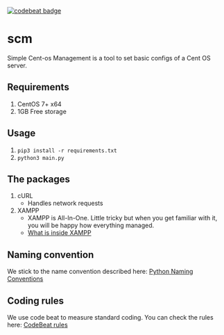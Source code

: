 [![codebeat badge](https://codebeat.co/badges/82f490f7-cebb-485e-a80b-db8c14c7fdb8)](https://codebeat.co/projects/github-com-ali-heidari-scm-master)

# scm

Simple Cent-os Management is a tool to set basic configs of a Cent OS server.

## Requirements

1. CentOS 7+ x64
2. 1GB Free storage 

## Usage

1. `pip3 install -r requirements.txt`
2. `python3 main.py`

## The packages

1. cURL
    * Handles network requests
2. XAMPP
    * XAMPP is All-In-One. Little tricky but when you get familiar with it, you will be happy how everything managed.
    * [What is inside XAMPP](https://en.wikipedia.org/wiki/XAMPP#Components)

## Naming convention

We stick to the name convention described here:
[Python Naming Conventions](https://visualgit.readthedocs.io/en/latest/pages/naming_convention.html)

## Coding rules

We use code beat to measure standard coding. You can check the rules here:
[CodeBeat rules](https://hub.codebeat.co/docs/language-supported)
